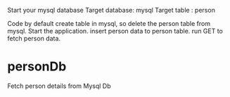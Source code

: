 Start your mysql database
Target database: mysql
Target table : person

Code by default create table in mysql, so delete the person table from mysql.
Start the application.
insert person data to person table.
run GET to fetch person data.

# personDb
Fetch person details from Mysql Db
